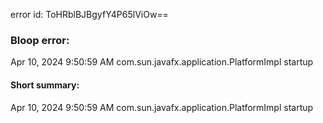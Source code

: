 error id: ToHRblBJBgyfY4P65lViOw==
### Bloop error:

Apr 10, 2024 9:50:59 AM com.sun.javafx.application.PlatformImpl startup
#### Short summary: 

Apr 10, 2024 9:50:59 AM com.sun.javafx.application.PlatformImpl startup
